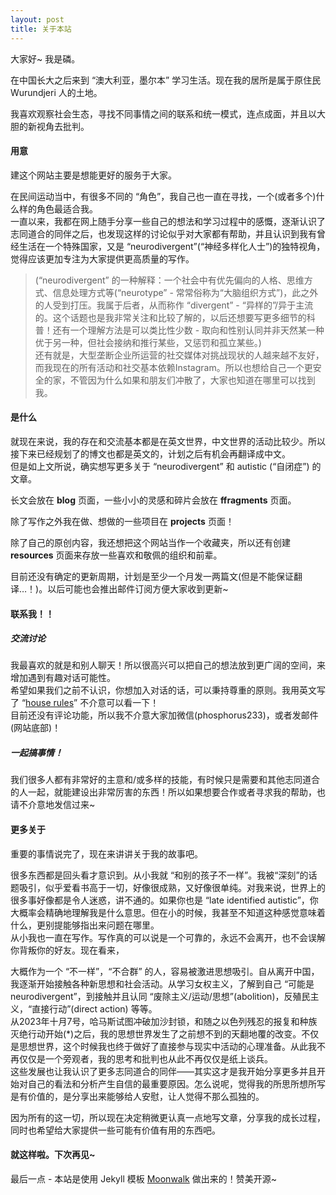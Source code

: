```yaml
---
layout: post
title: 关于本站
---
```


大家好~ 我是磷。

在中国长大之后来到 “澳大利亚，墨尔本” 学习生活。现在我的居所是属于原住民 Wurundjeri 人的土地。

我喜欢观察社会生态，寻找不同事情之间的联系和统一模式，连点成面，并且以大胆的新视角去批判。

#### 用意

建这个网站主要是想能更好的服务于大家。  

在民间运动当中，有很多不同的 “角色”，我自己也一直在寻找，一个(或者多个)什么样的角色最适合我。  
一直以来，我都在网上随手分享一些自己的想法和学习过程中的感慨，逐渐认识了志同道合的同伴之后，也发现这样的讨论似乎对大家都有帮助，并且认识到我有曾经生活在一个特殊国家，又是 “neurodivergent”(“神经多样化人士”)的独特视角，觉得应该更加专注为大家提供更高质量的写作。  
> (“neurodivergent” 的一种解释：一个社会中有优先偏向的人格、思维方式、信息处理方式等(“neurotype” - 常常俗称为“大脑组织方式”)，此之外的人受到打压。我属于后者，从而称作 “divergent” - “异样的”/异于主流的。这个话题也是我非常关注和比较了解的，以后还想要写更多细节的科普！还有一个理解方法是可以类比性少数 - 取向和性别认同并非天然某一种优于另一种，但社会接纳和推行某些，又惩罚和孤立某些。)  
还有就是，大型垄断企业所运营的社交媒体对挑战现状的人越来越不友好，而我现在的所有活动和社交基本依赖Instagram。所以也想给自己一个更安全的家，不管因为什么如果和朋友们冲散了，大家也知道在哪里可以找到我。

#### 是什么

就现在来说，我的存在和交流基本都是在英文世界，中文世界的活动比较少。所以接下来已经规划了的博文也都是英文的，计划之后有机会再翻译成中文。  
但是如上文所说，确实想写更多关于 “neurodivergent” 和 autistic (“自闭症”) 的文章。  

长文会放在 **blog** 页面，一些小小的灵感和碎片会放在 **ffragments** 页面。

除了写作之外我在做、想做的一些项目在 **projects** 页面！

除了自己的原创内容，我还想把这个网站当作一个收藏夹，所以还有创建 **resources** 页面来存放一些喜欢和敬佩的组织和前辈。

目前还没有确定的更新周期，计划是至少一个月发一两篇文(但是不能保证翻译…！)。以后可能也会推出邮件订阅方便大家收到更新~


#### 联系我！！

##### 交流讨论

我最喜欢的就是和别人聊天！所以很高兴可以把自己的想法放到更广阔的空间，来增加遇到有趣对话可能性。  
希望如果我们之前不认识，你想加入对话的话，可以秉持尊重的原则。我用英文写了 “[house rules](https://phosworld.xyz/house-rules)” 不介意可以看一下！  
目前还没有评论功能，所以我不介意大家加微信(phosphorus233)，或者发邮件(网站底部)！  


##### 一起搞事情！

我们很多人都有非常好的主意和/或多样的技能，有时候只是需要和其他志同道合的人一起，就能建设出非常厉害的东西！所以如果想要合作或者寻求我的帮助，也请不介意地发信过来~  


#### 更多关于

重要的事情说完了，现在来讲讲关于我的故事吧。

很多东西都是回头看才意识到。从小我就 “和别的孩子不一样”。我被“深刻”的话题吸引，似乎爱看书高于一切，好像很成熟，又好像很单纯。对我来说，世界上的很多事好像都是令人迷惑，讲不通的。如果你也是 “late identified autistic”，你大概率会精确地理解我是什么意思。但在小的时候，我甚至不知道这种感觉意味着什么，更别提能够指出来问题在哪里。  
从小我也一直在写作。写作真的可以说是一个可靠的，永远不会离开，也不会误解你背叛你的好友。现在看来，

大概作为一个 “不一样”，“不合群” 的人，容易被激进思想吸引。自从离开中国，我逐渐开始接触各种新思想和社会活动。从学习女权主义，了解到自己 “可能是neurodivergent”，到接触并且认同 “废除主义/运动/思想”(abolition)，反殖民主义，“直接行动”(direct action) 等等。  
从2023年十月7号，哈马斯试图冲破加沙封锁，和随之以色列残忍的报复和种族灭绝行动开始(*)之后，我的思想世界发生了之前想不到的天翻地覆的改变。不仅是思想世界，这个时候我也终于做好了直接参与现实中活动的心理准备。从此我不再仅仅是一个旁观者，我的思考和批判也从此不再仅仅是纸上谈兵。  
这些发展也让我认识了更多志同道合的同伴——其实这才是我开始分享更多并且开始对自己的看法和分析产生自信的最重要原因。怎么说呢，觉得我的所思所想所写是有价值的，是分享出来能够给人安慰，让人觉得不那么孤独的。

因为所有的这一切，所以现在决定稍微更认真一点地写文章，分享我的成长过程，同时也希望给大家提供一些可能有价值有用的东西吧。


#### 就这样啦。下次再见~

最后一点 - 本站是使用 Jekyll 模板 [Moonwalk](https://github.com/abhinavs/moonwalk) 做出来的！赞美开源~